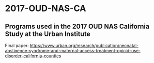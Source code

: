 # 2017-OUD-NAS-CA

## Programs used in the 2017 OUD NAS California Study at the Urban Institute

Final paper: https://www.urban.org/research/publication/neonatal-abstinence-syndrome-and-maternal-access-treatment-opioid-use-disorder-california-counties
